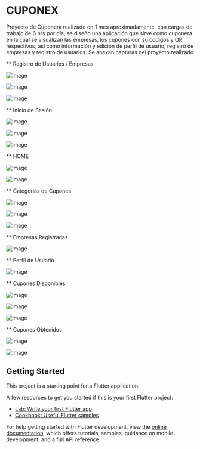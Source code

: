 # CUPONEX

Proyecto de Cuponera realizado en 1 mes aproximadamente, con cargas de trabajo de 6 hrs por día, se diseño una aplicación que sirve como cuponera en la cual se visualizan las empresas, los cupones con su codigos y QR respectivos, así como información y edición de perfil de usuario, registro de empresas y registro de usuarios. Se anexan capturas del proyecto realizado 

** Registro de Usuarios / Empresas

![image](https://github.com/Tablada29/CUPONEX/assets/48330249/babe1e49-974c-4bed-842f-68aaa03874ed)

![image](https://github.com/Tablada29/CUPONEX/assets/48330249/b7002d7e-6aff-4dbb-9b99-d5411caf69f8)

![image](https://github.com/Tablada29/CUPONEX/assets/48330249/960942fb-97b4-4727-ad56-e776707aa448)


** Inicio de Sesión

![image](https://github.com/Tablada29/CUPONEX/assets/48330249/35af61f9-f7a2-469d-b744-640c481a6f48)

![image](https://github.com/Tablada29/CUPONEX/assets/48330249/f1c05604-7dac-457d-9a69-c00c6a7832d6)

![image](https://github.com/Tablada29/CUPONEX/assets/48330249/78763b81-3596-4772-a0a2-bdb1bdfefd33)


** HOME 

![image](https://github.com/Tablada29/CUPONEX/assets/48330249/14d1e8f0-dfc8-43e1-8e2c-49948a62345e)

![image](https://github.com/Tablada29/CUPONEX/assets/48330249/b1185ae4-b749-40d9-8dc8-f4f816338aa3)


** Categorias de Cupones 

![image](https://github.com/Tablada29/CUPONEX/assets/48330249/dff8dbfc-00ec-457e-8182-2d6ff4b8123a)

![image](https://github.com/Tablada29/CUPONEX/assets/48330249/29728caf-ebff-4bad-a577-b4cc1f983a3d)

![image](https://github.com/Tablada29/CUPONEX/assets/48330249/ad370c52-cef5-461c-9251-cdda4c5f31ed)


** Empresas Registradas 

![image](https://github.com/Tablada29/CUPONEX/assets/48330249/1757af49-8498-4984-b131-44553ddad23f)


** Perfil de Usuario

![image](https://github.com/Tablada29/CUPONEX/assets/48330249/422b97a3-8195-4e1b-acca-f792bfc9c942)


** Cupones Disponibles

![image](https://github.com/Tablada29/CUPONEX/assets/48330249/090c6ef5-b94f-4ed1-96ed-44ec4a0553ba)

![image](https://github.com/Tablada29/CUPONEX/assets/48330249/d8d60c97-5c30-47f3-800f-e6a21dad4f2c)

![image](https://github.com/Tablada29/CUPONEX/assets/48330249/23fd84e6-4587-4062-a3c4-be0832fafbd7)


** Cupones Obtenidos 

![image](https://github.com/Tablada29/CUPONEX/assets/48330249/e89a167f-533c-4d9b-89b3-645e51c99b1b)

![image](https://github.com/Tablada29/CUPONEX/assets/48330249/6dbf415d-b8bd-48f6-9621-b5e45c43d580)



## Getting Started

This project is a starting point for a Flutter application.

A few resources to get you started if this is your first Flutter project:

- [Lab: Write your first Flutter app](https://docs.flutter.dev/get-started/codelab)
- [Cookbook: Useful Flutter samples](https://docs.flutter.dev/cookbook)

For help getting started with Flutter development, view the
[online documentation](https://docs.flutter.dev/), which offers tutorials,
samples, guidance on mobile development, and a full API reference.
